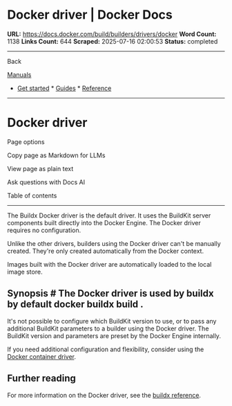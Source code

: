 # Docker driver | Docker Docs

**URL:** https://docs.docker.com/build/builders/drivers/docker
**Word Count:** 1138
**Links Count:** 644
**Scraped:** 2025-07-16 02:00:53
**Status:** completed

---

Back

[Manuals](https://docs.docker.com/manuals/)

  * [Get started](https://docs.docker.com/get-started/)   * [Guides](https://docs.docker.com/guides/)   * [Reference](https://docs.docker.com/reference/)

* * *

# Docker driver

Page options

Copy page as Markdown for LLMs

View page as plain text

Ask questions with Docs AI

Table of contents

* * *

The Buildx Docker driver is the default driver. It uses the BuildKit server components built directly into the Docker Engine. The Docker driver requires no configuration.

Unlike the other drivers, builders using the Docker driver can't be manually created. They're only created automatically from the Docker context.

Images built with the Docker driver are automatically loaded to the local image store.

## Synopsis               # The Docker driver is used by buildx by default     docker buildx build .     

It's not possible to configure which BuildKit version to use, or to pass any additional BuildKit parameters to a builder using the Docker driver. The BuildKit version and parameters are preset by the Docker Engine internally.

If you need additional configuration and flexibility, consider using the [Docker container driver](https://docs.docker.com/build/builders/drivers/docker-container/).

## Further reading

For more information on the Docker driver, see the [buildx reference](https://docs.docker.com/reference/cli/docker/buildx/create/#driver).